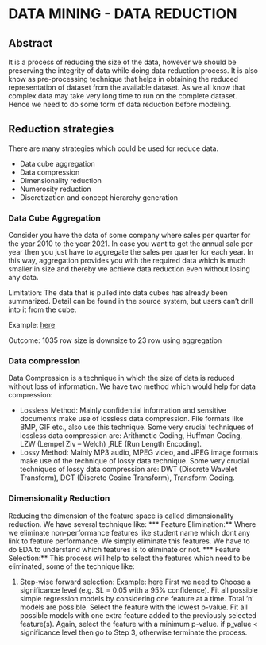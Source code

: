# DATA MINING - DATA REDUCTION

## Abstract
It is a process of reducing the size of the data, however we should be preserving the integrity of data while doing data reduction process. It is also know as pre-processing technique that helps in obtaining the reduced representation of dataset from the available dataset. As we all know that complex data may take very long time to run on the complete dataset. Hence we need to do some form of data reduction before modeling.

## Reduction strategies
There are many strategies which could be used for reduce data. 
* Data cube aggregation
* Data compression
* Dimensionality reduction
* Numerosity reduction
* Discretization and concept hierarchy generation

### Data Cube Aggregation
Consider you have the data of some company where sales per quarter for the year 2010 to the year 2021. In case you want to get the annual sale per year then you just have to aggregate the sales per quarter for each year. In this way, aggregation provides you with the required data which is much smaller in size and thereby we achieve data reduction even without losing any data.

Limitation: 
The data that is pulled into data cubes has already been summarized. Detail can be found in the source system, but users can’t drill into it from the cube. 

Example: [here](https://github.com/Pramodgopinathan/DATA_MINING-data_reduction/blob/main/Data_Cube_Aggregation.ipynb)

Outcome: 1035 row size is downsize to 23 row using aggregation

### Data compression
Data Compression is a technique in which the size of data is reduced without loss of information.
We have two method which would help for data compression:
* Lossless Method: Mainly confidential information and sensitive documents make use of lossless data compression. File formats like BMP, GIF etc., also use this technique. Some very crucial techniques of lossless data compression are: Arithmetic Coding, Huffman Coding, LZW (Lempel Ziv – Welch) ,RLE (Run Length Encoding).
* Lossy Method: Mainly MP3 audio, MPEG video, and JPEG image formats make use of the technique of lossy data technique. Some very crucial techniques of lossy data compression are: DWT (Discrete Wavelet Transform), DCT (Discrete Cosine Transform), Transform Coding.

### Dimensionality Reduction
Reducing the dimension of the feature space is called dimensionality reduction. We have several technique like:
*** Feature Elimination:** Where we eliminate non-performance features like student name which dont any link to feature performance. We simply eliminate this features. We have to do EDA to understand which features is to eliminate or not. 
*** Feature Selection:** This process will help to select the features which need to be eliminated, some of the technique like:
1. Step-wise forward selection:
    Example: [here](https://github.com/Pramodgopinathan/DATA_MINING-data_reduction/blob/main/Feature_Selection.ipynb)
    First we need to Choose a significance level (e.g. SL = 0.05 with a 95% confidence).
    Fit all possible simple regression models by considering one feature at a time. Total ’n’ models are possible. 
    Select the feature with the lowest p-value.
    Fit all possible models with one extra feature added to the previously selected feature(s).
    Again, select the feature with a minimum p-value. if p_value < significance level then go to Step 3, otherwise terminate the process.

